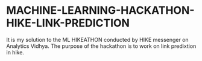 # MACHINE-LEARNING-HACKATHON-HIKE-LINK-PREDICTION
It is my solution to the ML HIKEATHON conducted by HIKE messenger on Analytics Vidhya. The purpose of the hackathon is to work on link predixtion in hike.
